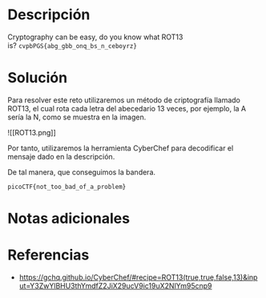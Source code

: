 # **Descripción**

Cryptography can be easy, do you know what ROT13 is? `cvpbPGS{abg_gbb_onq_bs_n_ceboyrz}`
# **Solución**

Para resolver este reto utilizaremos un método de criptografía llamado ROT13, el cual rota cada letra del abecedario 13 veces, por ejemplo, la A sería la N, como se muestra en la imagen.

![[ROT13.png]]

Por tanto, utilizaremos la herramienta CyberChef para decodificar el mensaje dado en la descripción.

De tal manera, que conseguimos la bandera.

`picoCTF{not_too_bad_of_a_problem}`
# **Notas adicionales**

# **Referencias**

- https://gchq.github.io/CyberChef/#recipe=ROT13(true,true,false,13)&input=Y3ZwYlBHU3thYmdfZ2JiX29ucV9ic19uX2NlYm95cnp9